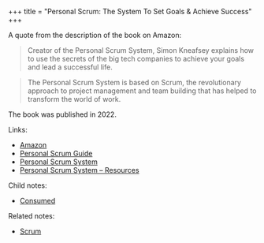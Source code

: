 +++
title = "Personal Scrum: The System To Set Goals & Achieve Success"
+++

A quote from the description of the book on Amazon:

> Creator of the Personal Scrum System, Simon Kneafsey explains how to use the secrets of the big tech companies to achieve your goals and lead a successful life.

> The Personal Scrum System is based on Scrum, the revolutionary approach to project management and team building that has helped to transform the world of work.

The book was published in 2022.

Links:

- [Amazon](https://www.amazon.co.uk/dp/B0BDTMQTFP)
- [Personal Scrum Guide](https://www.thescrummaster.co.uk/pss-guide/)
- [Personal Scrum System](https://www.thescrummaster.co.uk/PersonalScrumSystem/)
- [Personal Scrum System – Resources](https://www.thescrummaster.co.uk/PSS-resources/)

Child notes:

- [Consumed](@/notes/Personal_Scrum_The_System_To_Set_Goals_and_Achieve_Success/Consumed.md)

Related notes:

- [Scrum](@/notes/Scrum.md)
